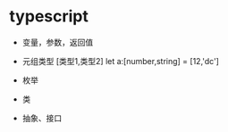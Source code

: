# typescript

- 变量，参数，返回值



- 元组类型 [类型1,类型2]
let a:[number,string] = [12,'dc']

- 枚举



- 类



- 抽象、接口





